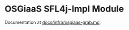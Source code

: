 # OSGiaaS SFL4j-Impl Module

Documentation at [docs/infra/osgiaas-grab.md](../../../docs/infra/osgiaas-slf4j-impl.md).
